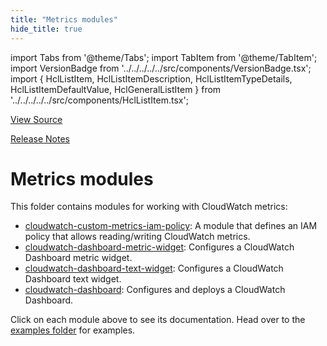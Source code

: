 ```yaml
---
title: "Metrics modules"
hide_title: true
---
```


import Tabs from '@theme/Tabs';
import TabItem from '@theme/TabItem';
import VersionBadge from '../../../../../src/components/VersionBadge.tsx';
import { HclListItem, HclListItemDescription, HclListItemTypeDetails, HclListItemDefaultValue, HclGeneralListItem } from '../../../../../src/components/HclListItem.tsx';

<a href="https://github.com/gruntwork-io/terraform-aws-monitoring/tree/main/modules/metrics" className="link-button" title="View the source code for this module in GitHub.">View Source</a>

<a href="https://github.com/gruntwork-io/terraform-aws-monitoring/releases?q=" className="link-button" title="Release notes for only the service catalog versions which impacted this service.">Release Notes</a>

# Metrics modules

This folder contains modules for working with CloudWatch metrics:

*   [cloudwatch-custom-metrics-iam-policy](https://github.com/gruntwork-io/terraform-aws-monitoring/tree/main/modules/metrics/cloudwatch-custom-metrics-iam-policy): A module that defines
    an IAM policy that allows reading/writing CloudWatch metrics.
*   [cloudwatch-dashboard-metric-widget](https://github.com/gruntwork-io/terraform-aws-monitoring/tree/main/modules/metrics/cloudwatch-dashboard-metric-widget): Configures a CloudWatch Dashboard metric widget.
*   [cloudwatch-dashboard-text-widget](https://github.com/gruntwork-io/terraform-aws-monitoring/tree/main/modules/metrics/cloudwatch-dashboard-text-widget): Configures a CloudWatch Dashboard text widget.
*   [cloudwatch-dashboard](https://github.com/gruntwork-io/terraform-aws-monitoring/tree/main/modules/metrics/cloudwatch-dashboard): Configures and deploys a CloudWatch Dashboard.

Click on each module above to see its documentation. Head over to the [examples folder](https://github.com/gruntwork-io/terraform-aws-monitoring/tree/main/examples) for examples.


<!-- ##DOCS-SOURCER-START
{
  "originalSources": [
    "https://github.com/gruntwork-io/terraform-aws-monitoring/tree/modules/metrics/readme.md",
    "https://github.com/gruntwork-io/terraform-aws-monitoring/tree/modules/metrics/variables.tf",
    "https://github.com/gruntwork-io/terraform-aws-monitoring/tree/modules/metrics/outputs.tf"
  ],
  "sourcePlugin": "module-catalog-api",
  "hash": "d31dd6dedfc2c8dfa61f9cc060c84f67"
}
##DOCS-SOURCER-END -->
